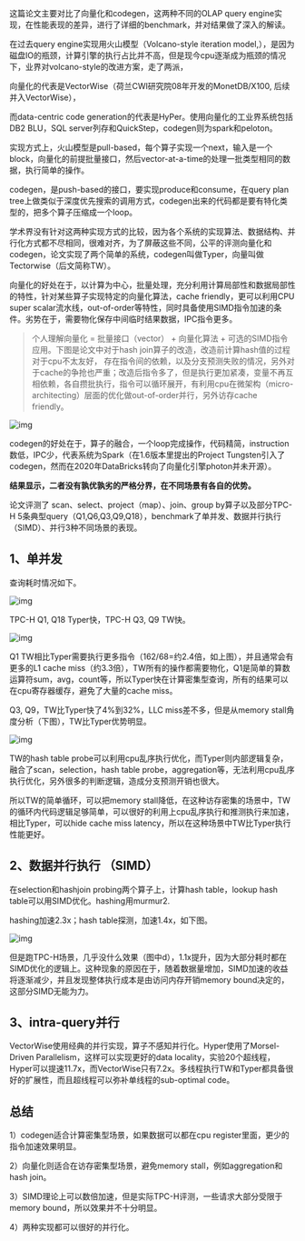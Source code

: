 这篇论文主要对比了向量化和codegen，这两种不同的OLAP query engine实现，在性能表现的差异，进行了详细的benchmark，并对结果做了深入的解读。



在过去query engine实现用火山模型（Volcano-style iteration model,），是因为磁盘IO的瓶颈，计算引擎的执行占比并不高，但是现今cpu逐渐成为瓶颈的情况下，业界对volcano-style的改进方案，走了两派，



向量化的代表是VectorWise（荷兰CWI研究院08年开发的MonetDB/X100, 后续并入VectorWise），

而data-centric code generation的代表是HyPer。使用向量化的工业界系统包括DB2 BLU，SQL server列存和QuickStep，codegen则为spark和peloton。



实现方式上，火山模型是pull-based，每个算子实现一个next，输入是一个block，向量化的前提批量接口，然后vector-at-a-time的处理一批类型相同的数据，执行简单的操作。



codegen，是push-based的接口，要实现produce和consume，在query plan tree上做类似于深度优先搜索的调用方式，codegen出来的代码都是要有特化类型的，把多个算子压缩成一个loop。



学术界没有针对这两种实现方式的比较，因为各个系统的实现算法、数据结构、并行化方式都不尽相同，很难对齐，为了屏蔽这些不同，公平的评测向量化和codegen，论文实现了两个简单的系统，codegen叫做Typer，向量叫做Tectorwise（后文简称TW）。



向量化的好处在于，以计算为中心，批量处理，充分利用计算局部性和数据局部性的特性，针对某些算子实现特定的向量化算法，cache friendly，更可以利用CPU super scalar流水线，out-of-order等特性，同时具备使用SIMD指令加速的条件。劣势在于，需要物化保存中间临时结果数据，IPC指令更多。

> 个人理解向量化 = 批量接口（vector） + 向量化算法 + 可选的SIMD指令应用。下图是论文中对于hash join算子的改造，改造前计算hash值的过程对于cpu不太友好， 存在指令间的依赖，以及分支预测失败的情况，另外对于cache的争抢也严重；改造后指令多了，但是执行更加紧凑，变量不再互相依赖，各自攒批执行，指令可以循环展开，有利用cpu在微架构（micro-architecting）层面的优化做out-of-order并行，另外访存cache friendly。

![img](https://pic3.zhimg.com/80/v2-0935f0cd61ea8da416d40d3e75bb35b2_1440w.jpg)

codegen的好处在于，算子的融合，一个loop完成操作，代码精简，instruction数低，IPC少，代表系统为Spark（在1.6版本里提出的Project Tungsten引入了codegen，然而在2020年DataBricks转向了向量化引擎photon并未开源）。

**结果显示，二者没有孰优孰劣的严格分界，在不同场景有各自的优势。**

论文评测了 scan、select、project（map）、join、group by算子以及部分TPC-H 5条典型query（Q1,Q6,Q3,Q9,Q18），benchmark了单并发、数据并行执行 （SIMD）、并行3种不同场景的表现。

## 1、单并发

查询耗时情况如下。

![img](https://pic3.zhimg.com/80/v2-10ed5dcbf5afc9a8c773374a4885bb96_1440w.jpg)

TPC-H Q1, Q18 Typer快，TPC-H Q3, Q9 TW快。

![img](https://pic3.zhimg.com/80/v2-dd9d749e5113eb4d2e03ce8e4deac782_1440w.jpg)

Q1 TW相比Typer需要执行更多指令（162/68=约2.4倍，如上图），并且通常会有更多的L1 cache miss（约3.3倍），TW所有的操作都需要物化，Q1是简单的算数运算符sum，avg，count等，所以Typer快在计算密集型查询，所有的结果可以在cpu寄存器缓存，避免了大量的cache miss。

Q3, Q9，TW比Typer快了4%到32%，LLC miss差不多，但是从memory stall角度分析（下图），TW比Typer优势明显。

![img](https://pic3.zhimg.com/80/v2-58f3b080771bd9575ccaecb0822845ce_1440w.jpg)

TW的hash table probe可以利用cpu乱序执行优化，而Typer则内部逻辑复杂，融合了scan，selection，hash table probe，aggregation等，无法利用cpu乱序执行优化，另外很多的判断逻辑，造成分支预测开销也很大。

所以TW的简单循环，可以把memory stall降低，在这种访存密集的场景中，TW的循环内代码逻辑足够简单，可以很好的利用上cpu乱序执行和推测执行来加速，相比Typer，可以hide cache miss latency，所以在这种场景中TW比Typer执行性能更好。

## 2、数据并行执行 （SIMD）

在selection和hashjoin probing两个算子上，计算hash table，lookup hash table可以用SIMD优化。hashing用murmur2.

hashing加速2.3x；hash table探测，加速1.4x，如下图。

![img](https://pic1.zhimg.com/80/v2-e9d14b1a4ac938988910c745ecdc70b0_1440w.jpg)

但是跑TPC-H场景，几乎没什么效果（图中d），1.1x提升，因为大部分耗时都在SIMD优化的逻辑上。这种现象的原因在于，随着数据量增加，SIMD加速的收益将逐渐减少，并且发现整体执行成本是由访问内存开销memory bound决定的，这部分SIMD无能为力。

## 3、intra-query并行

VectorWise使用经典的并行实现，算子不感知并行化。Hyper使用了Morsel-Driven Parallelism，这样可以实现更好的data locality，实验20个超线程，Hyper可以提速11.7x，而VectorWise只有7.2x。多线程执行TW和Typer都具备很好的扩展性，而且超线程可以弥补单线程的sub-optimal code。

## 总结

1）codegen适合计算密集型场景，如果数据可以都在cpu register里面，更少的指令加速效果明显。

2）向量化则适合在访存密集型场景，避免memory stall，例如aggregation和hash join。

3）SIMD理论上可以数倍加速，但是实际TPC-H评测，一些请求大部分受限于memory bound，所以效果并不十分明显。

4）两种实现都可以很好的并行化。